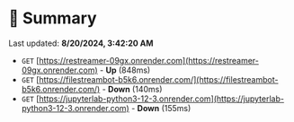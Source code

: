 # 📖 Summary
Last updated: **8/20/2024, 3:42:20 AM**

- `GET` [https://restreamer-09gx.onrender.com](https://restreamer-09gx.onrender.com) - **Up** (848ms)
- `GET` [https://filestreambot-b5k6.onrender.com/](https://filestreambot-b5k6.onrender.com/) - **Down** (140ms)
- `GET` [https://jupyterlab-python3-12-3.onrender.com](https://jupyterlab-python3-12-3.onrender.com) - **Down** (155ms)

